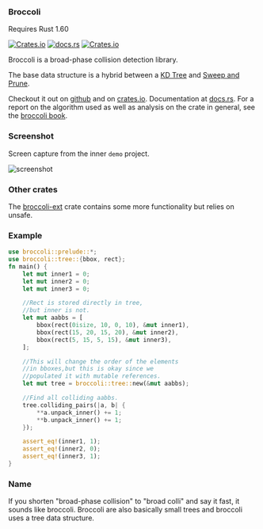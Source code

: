 ### Broccoli

Requires Rust 1.60

[![Crates.io](https://img.shields.io/crates/v/broccoli)](https://crates.io/crates/broccoli)
[![docs.rs](https://docs.rs/broccoli/badge.svg)](https://docs.rs/broccoli)
[![Crates.io](https://img.shields.io/crates/d/broccoli)](https://crates.io/crates/broccoli)

Broccoli is a broad-phase collision detection library. 

The base data structure is a hybrid between a [KD Tree](https://en.wikipedia.org/wiki/K-d_tree) and [Sweep and Prune](https://en.wikipedia.org/wiki/Sweep_and_prune).

Checkout it out on [github](https://github.com/tiby312/broccoli) and on [crates.io](https://crates.io/crates/broccoli). Documentation at [docs.rs](https://docs.rs/broccoli). For a report on the algorithm used as well as analysis on the crate in general, see the [broccoli book](https://tiby312.github.io/broccoli_report).

### Screenshot

Screen capture from the inner `demo` project.

<img src="./assets/screenshot.gif" alt="screenshot">

### Other crates

The [broccoli-ext](https://crates.io/crates/broccoli-ext) crate contains some more functionality but relies on unsafe.

### Example

```rust
use broccoli::prelude::*;
use broccoli::tree::{bbox, rect};
fn main() {
    let mut inner1 = 0;
    let mut inner2 = 0;
    let mut inner3 = 0;

    //Rect is stored directly in tree,
    //but inner is not.
    let mut aabbs = [
        bbox(rect(0isize, 10, 0, 10), &mut inner1),
        bbox(rect(15, 20, 15, 20), &mut inner2),
        bbox(rect(5, 15, 5, 15), &mut inner3),
    ];

    //This will change the order of the elements
    //in bboxes,but this is okay since we
    //populated it with mutable references.
    let mut tree = broccoli::tree::new(&mut aabbs);

    //Find all colliding aabbs.
    tree.colliding_pairs(|a, b| {
        **a.unpack_inner() += 1;
        **b.unpack_inner() += 1;
    });

    assert_eq!(inner1, 1);
    assert_eq!(inner2, 0);
    assert_eq!(inner3, 1);
}

```


### Name

If you shorten "broad-phase collision" to "broad colli" and say it fast, it sounds like broccoli.
Broccoli are also basically small trees and broccoli uses a tree data structure.